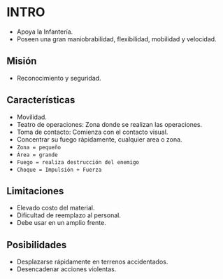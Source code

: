 # INTRO
- Apoya la Infantería.
- Poseen una gran maniobrabilidad, flexibilidad, mobilidad y velocidad.
## Misión
- Reconocimiento y seguridad.
## Características
- Movilidad.
- Teatro de operaciones: Zona donde se realizan las operaciones.
- Toma de contacto: Comienza con el contacto visual.
- Concentrar su fuego rápidamente, cualquier area o zona.
- `Zona = pequeño`
- `Área = grande`
- `Fuego = realiza destrucción del enemigo`
- `Choque = Impulsión + Fuerza`
## Limitaciones
- Elevado costo del material.
- Dificultad de reemplazo al personal.
- Debe usar en un amplio frente.
## Posibilidades
- Desplazarse rápidamente en terrenos accidentados.
- Desencadenar acciones violentas.
